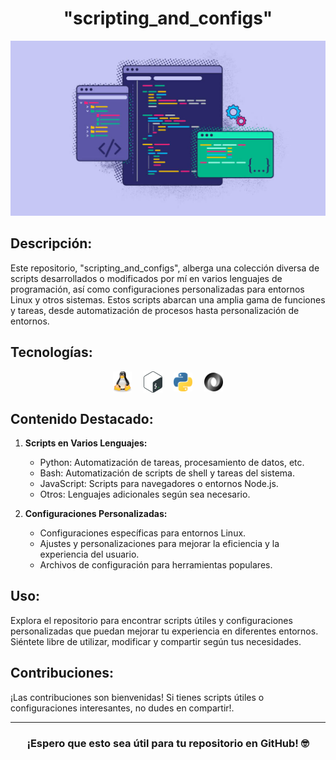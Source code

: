 <h1 align="center">"scripting_and_configs"</h1>

![BannerGitHub](./img/scripting.jpeg)

## **Descripción:**

Este repositorio, "scripting_and_configs", alberga una colección diversa de scripts desarrollados o modificados por mí en varios lenguajes de programación, así como configuraciones personalizadas para entornos Linux y otros sistemas. Estos scripts abarcan una amplia gama de funciones y tareas, desde automatización de procesos hasta personalización de entornos.

## Tecnologías:

<p align="center">
    <img align="center" width="30" style="margin-right:15px;" src="./img/linux.svg"/>
    <img align="center" width="30" style="margin-right:15px;" src="./img/bash-icon.svg"/>
    <img align="center" width="30" style="margin-right:15px;" src="./img/python.svg"/>
    <img align="center" width="30" style="margin-right:0px;" src="./img/json.svg"/>
</p>


## **Contenido Destacado:**

1. **Scripts en Varios Lenguajes:**
   - Python: Automatización de tareas, procesamiento de datos, etc.
   - Bash: Automatización de scripts de shell y tareas del sistema.
   - JavaScript: Scripts para navegadores o entornos Node.js.
   - Otros: Lenguajes adicionales según sea necesario.

2. **Configuraciones Personalizadas:**
   - Configuraciones específicas para entornos Linux.
   - Ajustes y personalizaciones para mejorar la eficiencia y la experiencia del usuario.
   - Archivos de configuración para herramientas populares.


## **Uso:**

Explora el repositorio para encontrar scripts útiles y configuraciones personalizadas que puedan mejorar tu experiencia en diferentes entornos. Siéntete libre de utilizar, modificar y compartir según tus necesidades.

## **Contribuciones:**

¡Las contribuciones son bienvenidas! Si tienes scripts útiles o configuraciones interesantes, no dudes en compartir!.



---
<h3 align="center">¡Espero que esto sea útil para tu repositorio en GitHub! 🤓</h3>